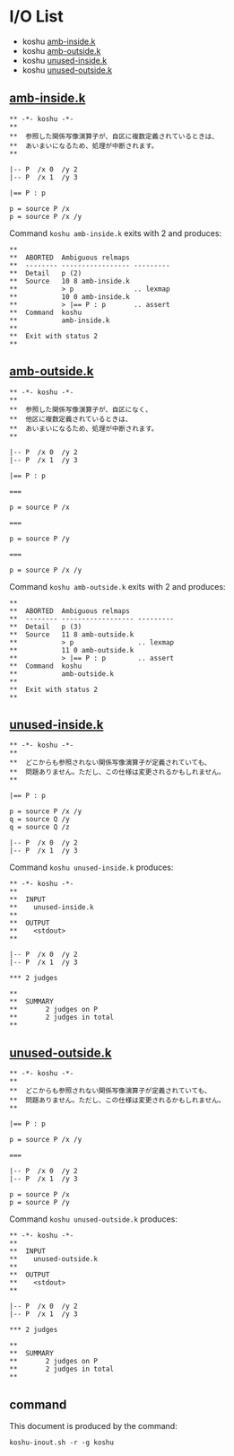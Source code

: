 # I/O List

- koshu [amb-inside.k](#amb-insidek)
- koshu [amb-outside.k](#amb-outsidek)
- koshu [unused-inside.k](#unused-insidek)
- koshu [unused-outside.k](#unused-outsidek)



## [amb-inside.k](amb-inside.k)

```
** -*- koshu -*-
**
**  参照した関係写像演算子が、自区に複数定義されているときは、
**  あいまいになるため、処理が中断されます。
**

|-- P  /x 0  /y 2
|-- P  /x 1  /y 3

|== P : p

p = source P /x
p = source P /x /y
```

Command `koshu amb-inside.k` exits with 2 and produces:

```
**
**  ABORTED  Ambiguous relmaps
**  -------- ----------------- ---------
**  Detail   p (2)
**  Source   10 8 amb-inside.k
**           > p               .. lexmap
**           10 0 amb-inside.k
**           > |== P : p       .. assert
**  Command  koshu
**           amb-inside.k
**
**  Exit with status 2
**
```



## [amb-outside.k](amb-outside.k)

```
** -*- koshu -*-
**
**  参照した関係写像演算子が、自区になく、
**  他区に複数定義されているときは、
**  あいまいになるため、処理が中断されます。
**

|-- P  /x 0  /y 2
|-- P  /x 1  /y 3

|== P : p

===

p = source P /x

===

p = source P /y

===

p = source P /x /y
```

Command `koshu amb-outside.k` exits with 2 and produces:

```
**
**  ABORTED  Ambiguous relmaps
**  -------- ------------------ ---------
**  Detail   p (3)
**  Source   11 8 amb-outside.k
**           > p                .. lexmap
**           11 0 amb-outside.k
**           > |== P : p        .. assert
**  Command  koshu
**           amb-outside.k
**
**  Exit with status 2
**
```



## [unused-inside.k](unused-inside.k)

```
** -*- koshu -*-
**
**  どこからも参照されない関係写像演算子が定義されていても、
**  問題ありません。ただし、この仕様は変更されるかもしれません。
**

|== P : p

p = source P /x /y
q = source Q /y
q = source Q /z

|-- P  /x 0  /y 2
|-- P  /x 1  /y 3
```

Command `koshu unused-inside.k` produces:

```
** -*- koshu -*-
**
**  INPUT
**    unused-inside.k
**
**  OUTPUT
**    <stdout>
**

|-- P  /x 0  /y 2
|-- P  /x 1  /y 3

*** 2 judges

**
**  SUMMARY
**       2 judges on P
**       2 judges in total
**
```



## [unused-outside.k](unused-outside.k)

```
** -*- koshu -*-
**
**  どこからも参照されない関係写像演算子が定義されていても、
**  問題ありません。ただし、この仕様は変更されるかもしれません。
**

|== P : p

p = source P /x /y

===

|-- P  /x 0  /y 2
|-- P  /x 1  /y 3

p = source P /x
p = source P /y
```

Command `koshu unused-outside.k` produces:

```
** -*- koshu -*-
**
**  INPUT
**    unused-outside.k
**
**  OUTPUT
**    <stdout>
**

|-- P  /x 0  /y 2
|-- P  /x 1  /y 3

*** 2 judges

**
**  SUMMARY
**       2 judges on P
**       2 judges in total
**
```



## command

This document is produced by the command:

```
koshu-inout.sh -r -g koshu
```
